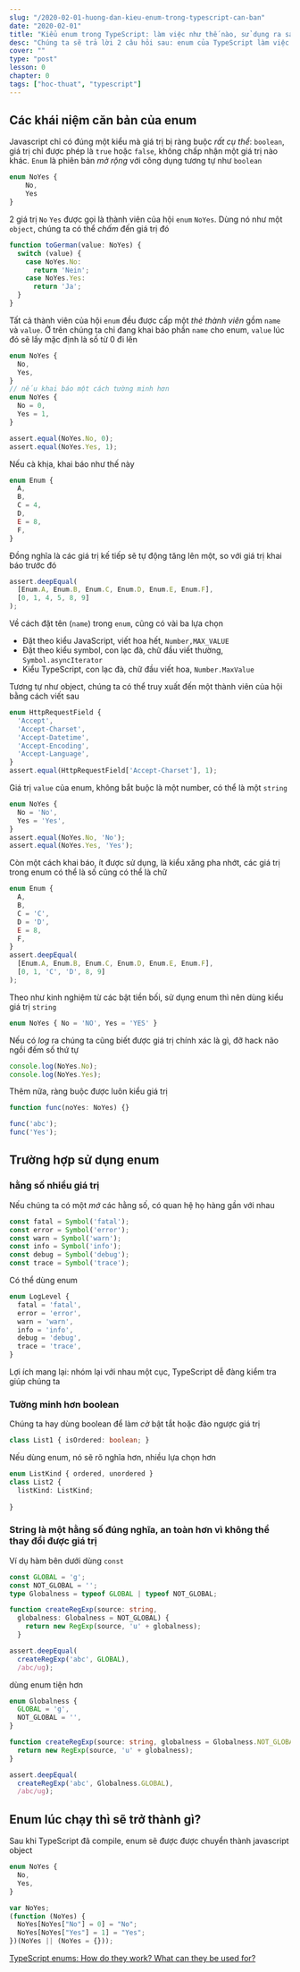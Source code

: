 ```yaml
---
slug: "/2020-02-01-huong-dan-kieu-enum-trong-typescript-can-ban"
date: "2020-02-01"
title: "Kiểu enum trong TypeScript: làm việc như thế nào, sử dụng ra sao"
desc: "Chúng ta sẽ trả lời 2 câu hỏi sau: enum của TypeScript làm việc như thế nào, Nó được sử dụng để làm gì. Vở lòng cho người mới viết TypeScript"
cover: ""
type: "post"
lesson: 0
chapter: 0
tags: ["hoc-thuat", "typescript"]
---
```


## Các khái niệm căn bản của enum

Javascript chỉ có đúng một kiểu mà giá trị bị ràng buộc *rất cụ thể*: `boolean`, giá trị chỉ được phép là `true` hoặc `false`, không chấp nhận một giá trị nào khác. `Enum` là phiên bản *mở rộng* với công dụng tương tự như `boolean`

```ts
enum NoYes {
    No,
    Yes
}
```

2 giá trị `No` `Yes` được gọi là thành viên của hội `enum` `NoYes`. Dùng nó như một `object`, chúng ta có thể *chấm* đến giá trị đó

```ts
function toGerman(value: NoYes) {
  switch (value) {
    case NoYes.No:
      return 'Nein';
    case NoYes.Yes:
      return 'Ja';
  }
}
```

Tất cả thành viên của hội `enum` đều được cấp một *thẻ thành viên* gồm `name` và `value`. Ở trên chúng ta chỉ đang khai báo phần `name` cho enum, `value` lúc đó sẽ lấy mặc định là số từ 0 đi lên

```ts
enum NoYes {
  No,
  Yes,
}
// nếu khai báo một cách tường minh hơn
enum NoYes {
  No = 0,
  Yes = 1,
}

assert.equal(NoYes.No, 0);
assert.equal(NoYes.Yes, 1);
```

Nếu cà khịa, khai báo như thế này

```ts
enum Enum {
  A,
  B,
  C = 4,
  D,
  E = 8,
  F,
}
```

Đồng nghĩa là các giá trị kế tiếp sẽ tự động tăng lên một, so với giá trị khai báo trước đó

```ts
assert.deepEqual(
  [Enum.A, Enum.B, Enum.C, Enum.D, Enum.E, Enum.F],
  [0, 1, 4, 5, 8, 9]
);
```

Về cách đặt tên (`name`) trong `enum`, cũng có vài ba lựa chọn

- Đặt theo kiểu JavaScript, viết hoa hết, `Number,MAX_VALUE`
- Đặt theo kiểu symbol, con lạc đà, chữ đầu viết thường, `Symbol.asyncIterator`
- Kiểu TypeScript, con lạc đà, chữ đầu viết hoa, `Number.MaxValue`


Tương tự như object, chúng ta có thể truy xuất đến một thành viên của hội bằng cách viết sau

```ts
enum HttpRequestField {
  'Accept',
  'Accept-Charset',
  'Accept-Datetime',
  'Accept-Encoding',
  'Accept-Language',
}
assert.equal(HttpRequestField['Accept-Charset'], 1);
```

Giá trị `value` của enum, không bắt buộc là một number, có thể là một `string`

```ts
enum NoYes {
  No = 'No',
  Yes = 'Yes',
}
assert.equal(NoYes.No, 'No');
assert.equal(NoYes.Yes, 'Yes');
```

Còn một cách khai báo, ít được sử dụng, là kiểu xăng pha nhớt, các giá trị trong enum có thể là số cũng có thể là chữ

```ts
enum Enum {
  A,
  B,
  C = 'C',
  D = 'D',
  E = 8,
  F,
}
assert.deepEqual(
  [Enum.A, Enum.B, Enum.C, Enum.D, Enum.E, Enum.F],
  [0, 1, 'C', 'D', 8, 9]
);
```

Theo như kinh nghiệm từ các bật tiền bối, sử dụng enum thì nên dùng kiểu giá trị `string`

```ts
enum NoYes { No = 'NO', Yes = 'YES' }
```

Nếu có *log* ra chúng ta cũng biết được giá trị chính xác là gì, đỡ hack não ngồi đếm số thứ tự

```ts
console.log(NoYes.No);
console.log(NoYes.Yes);
```

Thêm nữa, ràng buộc được luôn kiểu giá trị

```ts
function func(noYes: NoYes) {}

func('abc');
func('Yes');
```

## Trường hợp sử dụng enum

### hằng số nhiều giá trị

Nếu chúng ta có một *mớ* các hằng số, có quan hệ họ hàng gần với nhau

```ts
const fatal = Symbol('fatal');
const error = Symbol('error');
const warn = Symbol('warn');
const info = Symbol('info');
const debug = Symbol('debug');
const trace = Symbol('trace');
```

Có thể dùng enum

```ts
enum LogLevel {
  fatal = 'fatal',
  error = 'error',
  warn = 'warn',
  info = 'info',
  debug = 'debug',
  trace = 'trace',
}
```

Lợi ích mang lại: nhóm lại với nhau một cục, TypeScript dễ đàng kiểm tra giúp chúng ta

### Tường minh hơn boolean

Chúng ta hay dùng boolean để làm *cờ* bật tắt hoặc đảo ngược giá trị

```ts
class List1 { isOrdered: boolean; }
```

Nếu dùng enum, nó sẽ rõ nghĩa hơn, nhiều lựa chọn hơn

```ts
enum ListKind { ordered, unordered }
class List2 {
  listKind: ListKind;
  
}
```

### String là một hằng số đúng nghĩa, an toàn hơn vì không thể thay đổi được giá trị

Ví dụ hàm bên dưới dùng `const`

```ts
const GLOBAL = 'g';
const NOT_GLOBAL = '';
type Globalness = typeof GLOBAL | typeof NOT_GLOBAL;

function createRegExp(source: string,
  globalness: Globalness = NOT_GLOBAL) {
    return new RegExp(source, 'u' + globalness);
  }

assert.deepEqual(
  createRegExp('abc', GLOBAL),
  /abc/ug);
```
dùng enum tiện hơn

```ts
enum Globalness {
  GLOBAL = 'g',
  NOT_GLOBAL = '',
}

function createRegExp(source: string, globalness = Globalness.NOT_GLOBAL) {
  return new RegExp(source, 'u' + globalness);
}

assert.deepEqual(
  createRegExp('abc', Globalness.GLOBAL),
  /abc/ug);
```

## Enum lúc chạy thì sẽ trở thành gì?

Sau khi TypeScript đã compile, enum sẽ được được chuyển thành javascript object

```ts
enum NoYes {
  No,
  Yes,
}
```

```js
var NoYes;
(function (NoYes) {
  NoYes[NoYes["No"] = 0] = "No";
  NoYes[NoYes["Yes"] = 1] = "Yes";
})(NoYes || (NoYes = {}));
```

[TypeScript enums: How do they work? What can they be used for?](https://2ality.com/2020/01/typescript-enums.html)

